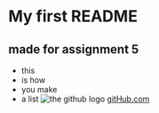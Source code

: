 # My first README
## made for assignment 5
* this
* is how
* you make
* a list
![the github logo](https://en.m.wikipedia.org/wiki/File:Octicons-mark-github.svg)
[gitHub.com](https://github.com/)

